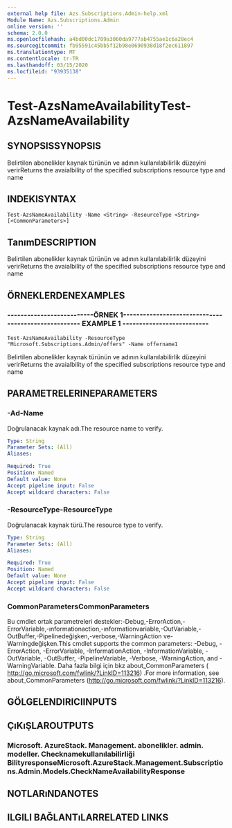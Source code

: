 ```yaml
---
external help file: Azs.Subscriptions.Admin-help.xml
Module Name: Azs.Subscriptions.Admin
online version: ''
schema: 2.0.0
ms.openlocfilehash: a4bd00dc1709a3060da9777ab4755ae1c6a28ec4
ms.sourcegitcommit: fb95591c45bb5f12b98e0690938d18f2ec611897
ms.translationtype: MT
ms.contentlocale: tr-TR
ms.lasthandoff: 03/15/2020
ms.locfileid: "93935138"
---
```

# <span data-ttu-id="3f183-101">Test-AzsNameAvailability</span><span class="sxs-lookup"><span data-stu-id="3f183-101">Test-AzsNameAvailability</span></span>

## <span data-ttu-id="3f183-102">SYNOPSIS</span><span class="sxs-lookup"><span data-stu-id="3f183-102">SYNOPSIS</span></span>
<span data-ttu-id="3f183-103">Belirtilen abonelikler kaynak türünün ve adının kullanılabilirlik düzeyini verir</span><span class="sxs-lookup"><span data-stu-id="3f183-103">Returns the avaialbility of the specified subscriptions resource type and name</span></span>

## <span data-ttu-id="3f183-104">INDEKI</span><span class="sxs-lookup"><span data-stu-id="3f183-104">SYNTAX</span></span>

```
Test-AzsNameAvailability -Name <String> -ResourceType <String> [<CommonParameters>]
```

## <span data-ttu-id="3f183-105">Tanım</span><span class="sxs-lookup"><span data-stu-id="3f183-105">DESCRIPTION</span></span>
<span data-ttu-id="3f183-106">Belirtilen abonelikler kaynak türünün ve adının kullanılabilirlik düzeyini verir</span><span class="sxs-lookup"><span data-stu-id="3f183-106">Returns the avaialbility of the specified subscriptions resource type and name</span></span>

## <span data-ttu-id="3f183-107">ÖRNEKLERDEN</span><span class="sxs-lookup"><span data-stu-id="3f183-107">EXAMPLES</span></span>

### <span data-ttu-id="3f183-108">--------------------------ÖRNEK 1--------------------------</span><span class="sxs-lookup"><span data-stu-id="3f183-108">-------------------------- EXAMPLE 1 --------------------------</span></span>
```
Test-AzsNameAvailability -ResourceType "Microsoft.Subscriptions.Admin/offers" -Name offername1
```

<span data-ttu-id="3f183-109">Belirtilen abonelikler kaynak türünün ve adının kullanılabilirlik düzeyini verir</span><span class="sxs-lookup"><span data-stu-id="3f183-109">Returns the avaialbility of the specified subscriptions resource type and name</span></span>

## <span data-ttu-id="3f183-110">PARAMETRELERINE</span><span class="sxs-lookup"><span data-stu-id="3f183-110">PARAMETERS</span></span>

### <span data-ttu-id="3f183-111">-Ad</span><span class="sxs-lookup"><span data-stu-id="3f183-111">-Name</span></span>
<span data-ttu-id="3f183-112">Doğrulanacak kaynak adı.</span><span class="sxs-lookup"><span data-stu-id="3f183-112">The resource name to verify.</span></span>

```yaml
Type: String
Parameter Sets: (All)
Aliases: 

Required: True
Position: Named
Default value: None
Accept pipeline input: False
Accept wildcard characters: False
```

### <span data-ttu-id="3f183-113">-ResourceType</span><span class="sxs-lookup"><span data-stu-id="3f183-113">-ResourceType</span></span>
<span data-ttu-id="3f183-114">Doğrulanacak kaynak türü.</span><span class="sxs-lookup"><span data-stu-id="3f183-114">The resource type to verify.</span></span>

```yaml
Type: String
Parameter Sets: (All)
Aliases: 

Required: True
Position: Named
Default value: None
Accept pipeline input: False
Accept wildcard characters: False
```

### <span data-ttu-id="3f183-115">CommonParameters</span><span class="sxs-lookup"><span data-stu-id="3f183-115">CommonParameters</span></span>
<span data-ttu-id="3f183-116">Bu cmdlet ortak parametreleri destekler:-Debug,-ErrorAction,-ErrorVariable,-ınformationaction,-ınformationvariable,-OutVariable,-OutBuffer,-Pipelinedeğişken,-verbose,-WarningAction ve-Warningdeğişken.</span><span class="sxs-lookup"><span data-stu-id="3f183-116">This cmdlet supports the common parameters: -Debug, -ErrorAction, -ErrorVariable, -InformationAction, -InformationVariable, -OutVariable, -OutBuffer, -PipelineVariable, -Verbose, -WarningAction, and -WarningVariable.</span></span> <span data-ttu-id="3f183-117">Daha fazla bilgi için bkz about_CommonParameters ( http://go.microsoft.com/fwlink/?LinkID=113216) .</span><span class="sxs-lookup"><span data-stu-id="3f183-117">For more information, see about_CommonParameters (http://go.microsoft.com/fwlink/?LinkID=113216).</span></span>

## <span data-ttu-id="3f183-118">GÖLGELENDIRICI</span><span class="sxs-lookup"><span data-stu-id="3f183-118">INPUTS</span></span>

## <span data-ttu-id="3f183-119">ÇıKıŞLAR</span><span class="sxs-lookup"><span data-stu-id="3f183-119">OUTPUTS</span></span>

### <span data-ttu-id="3f183-120">Microsoft. AzureStack. Management. abonelikler. admin. modeller. Checknamekullanılabilirliği Bilityresponse</span><span class="sxs-lookup"><span data-stu-id="3f183-120">Microsoft.AzureStack.Management.Subscriptions.Admin.Models.CheckNameAvailabilityResponse</span></span>

## <span data-ttu-id="3f183-121">NOTLARıNDA</span><span class="sxs-lookup"><span data-stu-id="3f183-121">NOTES</span></span>

## <span data-ttu-id="3f183-122">ILGILI BAĞLANTıLAR</span><span class="sxs-lookup"><span data-stu-id="3f183-122">RELATED LINKS</span></span>

